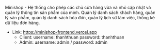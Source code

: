 Minishop - Hệ thống cho phép các chủ cửa hàng vừa và nhỏ cập nhật và quản lý thông tin sản phẩm của mình. Quản lý danh sách khách hàng, quản lý sản phẩm, quản lý danh sách hóa đơn, quản lý lịch sử làm việc, thống kê dữ liệu đơn hàng.
- Link: https://minishop-frontend.vercel.app
  + Client: username: thanhthuan password: thanhthuan
  + Admin: username: admin / password: admin
